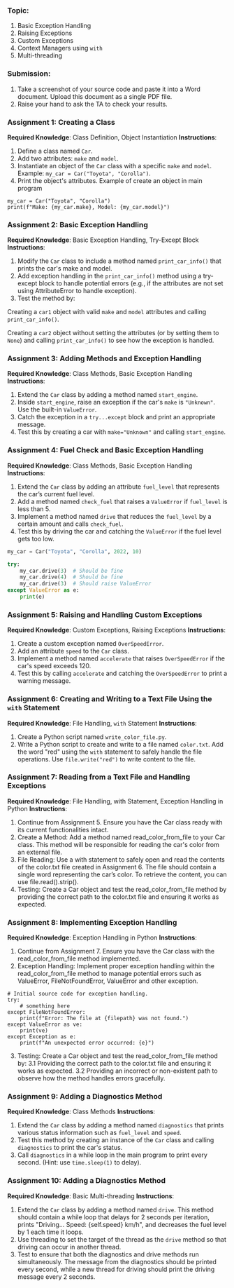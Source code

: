 ### Topic:
1. Basic Exception Handling
2. Raising Exceptions
3. Custom Exceptions
4. Context Managers using `with`
5. Multi-threading

### Submission:
1. Take a screenshot of your source code and paste it into a Word document. Upload this document as a single PDF file.
2. Raise your hand to ask the TA to check your results.

### Assignment 1: Creating a Class
**Required Knowledge**: Class Definition, Object Instantiation
**Instructions**:
1. Define a class named `Car`.
2. Add two attributes: `make` and `model`.
3. Instantiate an object of the `Car` class with a specific `make` and `model`. Example: `my_car = Car("Toyota", "Corolla")`.
4. Print the object's attributes.
Example of create an object in main program
```
my_car = Car("Toyota", "Corolla")
print(f"Make: {my_car.make}, Model: {my_car.model}")
```

### Assignment 2: Basic Exception Handling
**Required Knowledge**: Basic Exception Handling, Try-Except Block
**Instructions**:
1. Modify the `Car` class to include a method named `print_car_info()` that prints the car's make and model.
2. Add exception handling in the `print_car_info()` method using a try-except block to handle potential errors (e.g., if the attributes are not set using AttributeError to handle exception).
3. Test the method by:
   
Creating a `car1` object with valid `make` and `model` attributes and calling `print_car_info()`.
   
Creating a `car2` object without setting the attributes (or by setting them to `None`) and calling `print_car_info()` to see how the exception is handled.
### Assignment 3: Adding Methods and Exception Handling
**Required Knowledge**: Class Methods, Basic Exception Handling
**Instructions**:
1. Extend the `Car` class by adding a method named `start_engine`.
2. Inside `start_engine`, raise an exception if the car's `make` is `"Unknown"`. Use the built-in `ValueError`.
3. Catch the exception in a `try...except` block and print an appropriate message.
4. Test this by creating a car with `make="Unknown"` and calling `start_engine`.

### Assignment 4: Fuel Check and Basic Exception Handling
**Required Knowledge**: Class Methods, Basic Exception Handling
**Instructions**:
1. Extend the `Car` class by adding an attribute `fuel_level` that represents the car’s current fuel level.
2. Add a method named `check_fuel` that raises a `ValueError` if `fuel_level` is less than 5.
3. Implement a method named `drive` that reduces the `fuel_level` by a certain amount and calls `check_fuel`.
4. Test this by driving the car and catching the `ValueError` if the fuel level gets too low.

```python
my_car = Car("Toyota", "Corolla", 2022, 10)

try:
    my_car.drive(3)  # Should be fine
    my_car.drive(4)  # Should be fine
    my_car.drive(3)  # Should raise ValueError
except ValueError as e:
    print(e)
```

### Assignment 5: Raising and Handling Custom Exceptions
**Required Knowledge**: Custom Exceptions, Raising Exceptions
**Instructions**:
1. Create a custom exception named `OverSpeedError`.
2. Add an attribute `speed` to the `Car` class.
3. Implement a method named `accelerate` that raises `OverSpeedError` if the car's speed exceeds 120.
4. Test this by calling `accelerate` and catching the `OverSpeedError` to print a warning message.

### Assignment 6: Creating and Writing to a Text File Using the `with` Statement
**Required Knowledge**: File Handling, `with` Statement
**Instructions**:
1. Create a Python script named `write_color_file.py`.
2. Write a Python script to create and write to a file named `color.txt`. Add the word "red" using the `with` statement to safely handle the file operations. Use `file.write("red")` to write content to the file.

### Assignment 7: Reading from a Text File and Handling Exceptions
**Required Knowledge**: File Handling, with Statement, Exception Handling in Python
**Instructions**:
1. Continue from Assignment 5. Ensure you have the Car class ready with its current functionalities intact.
2. Create a Method: Add a method named read_color_from_file to your Car class. This method will be responsible for reading the car's color from an external file.
3. File Reading: Use a with statement to safely open and read the contents of the color.txt file created in Assignment 6. The file should contain a single word representing the car’s color. To retrieve the content, you can use file.read().strip().
4. Testing: Create a Car object and test the read_color_from_file method by providing the correct path to the color.txt file and ensuring it works as expected.

### Assignment 8: Implementing Exception Handling
**Required Knowledge**: Exception Handling in Python
**Instructions**:
1. Continue from Assignment 7. Ensure you have the Car class with the read_color_from_file method implemented.
2. Exception Handling: Implement proper exception handling within the read_color_from_file method to manage potential errors such as ValueError, FileNotFoundError, ValueError and other exception.
```
# Initial source code for exception handling.
try:
    # something here
except FileNotFoundError:
    print(f"Error: The file at {filepath} was not found.")
except ValueError as ve:
    print(ve)
except Exception as e:
    print(f"An unexpected error occurred: {e}")
```
3. Testing: Create a Car object and test the read_color_from_file method by:
    3.1 Providing the correct path to the color.txt file and ensuring it works as expected.
    3.2 Providing an incorrect or non-existent path to observe how the method handles errors gracefully.

### Assignment 9: Adding a Diagnostics Method
**Required Knowledge**: Class Methods
**Instructions**:
1. Extend the `Car` class by adding a method named `diagnostics` that prints various status information such as `fuel_level` and `speed`.
2. Test this method by creating an instance of the `Car` class and calling `diagnostics` to print the car's status.
3. Call `diagnostics` in a while loop in the main program to print every second. (Hint: use `time.sleep(1)` to delay).

### Assignment 10: Adding a Diagnostics Method
**Required Knowledge**: Basic Multi-threading
**Instructions**:
1. Extend the `Car` class by adding a method named `drive`. This method should contain a while loop that delays for 2 seconds per iteration, prints "Driving... Speed: {self.speed} km/h", and decreases the fuel level by 1 each time it loops.
2. Use threading to set the target of the thread as the `drive` method so that driving can occur in another thread.
3. Test to ensure that both the diagnostics and drive methods run simultaneously. The message from the diagnostics should be printed every second, while a new thread for driving should print the driving message every 2 seconds.
